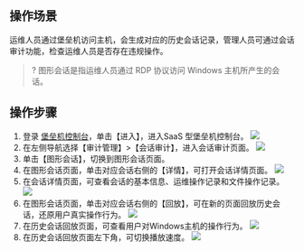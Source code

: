 ## 操作场景
运维人员通过堡垒机访问主机，会生成对应的历史会话记录，管理人员可通过会话审计功能，检查运维人员是否存在违规操作。
>? 图形会话是指运维人员通过 RDP 协议访问 Windows 主机所产生的会话。
## 操作步骤
1. 登录 [堡垒机控制台](https://console.cloud.tencent.com/dsgc/bh)，单击【进入】，进入SaaS 型堡垒机控制台。
![](https://main.qcloudimg.com/raw/e3215ca72923359dac830a2251e8d535.png)
2. 在左侧导航选择【审计管理】>【会话审计】，进入会话审计页面。
![](https://main.qcloudimg.com/raw/f9a16c5ddb7ccf68c50f7c4e2d67823a.png)
3. 单击【图形会话】，切换到图形会话页面。
4. 在图形会话页面，单击对应会话右侧的【详情】，可打开会话详情页面。
![](https://main.qcloudimg.com/raw/2b5b3d04b580bb59e23fc935997db7e6.png)
5. 在会话详情页面，可查看会话的基本信息、运维操作记录和文件操作记录。
![](https://main.qcloudimg.com/raw/40d94d5dbe6a8302a3339dbdf59acd04.png)
6. 在图形会话页面，单击对应会话右侧的【回放】，可在新的页面回放历史会话，还原用户真实操作行为。
![](https://main.qcloudimg.com/raw/e377b175289cf4ceb73e1cc2792582fc.png)
7. 在历史会话回放页面，可查看用户对Windows主机的操作行为。
![](https://main.qcloudimg.com/raw/1c596737886c073e62294ad77da8aa1f.png)
8. 在历史会话回放页面左下角，可切换播放速度。
![](https://main.qcloudimg.com/raw/91d79e6721928b1183f82885ec02ba74.png)
